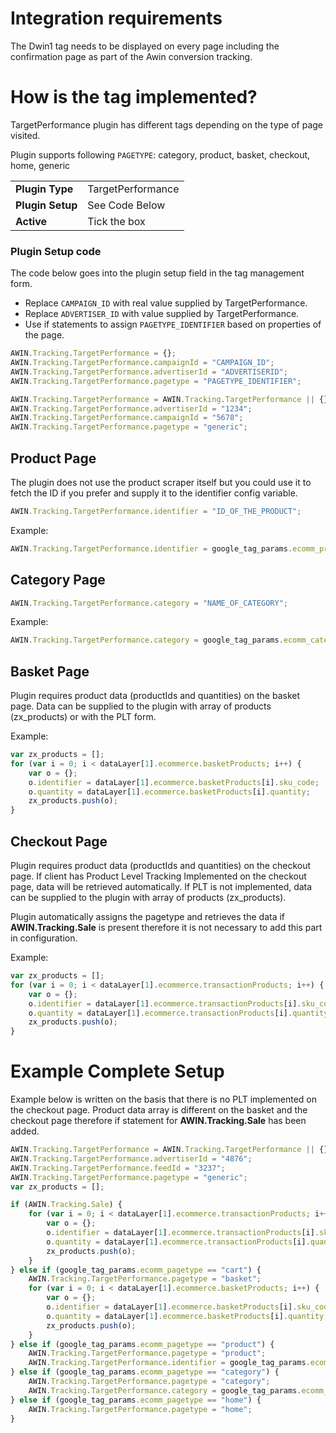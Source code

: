 
# Integration requirements

The Dwin1 tag needs to be displayed on every page including the
confirmation page as part of the Awin conversion tracking.

# How is the tag implemented?

TargetPerformance plugin has different tags depending on the type of
page visited.

Plugin supports following `PAGETYPE`: category, product, basket,
checkout, home, generic

|                  |                   |
|------------------|-------------------|
| **Plugin Type**  | TargetPerformance |
| **Plugin Setup** | See Code Below    |
| **Active**       | Tick the box      |

### Plugin Setup code

The code below goes into the plugin setup field in the tag management
form.

- Replace `CAMPAIGN_ID` with real value supplied by TargetPerformance.
- Replace `ADVERTISER_ID` with value supplied by TargetPerformance.
- Use if statements to assign `PAGETYPE_IDENTIFIER` based on properties
  of the page.


``` javascript
AWIN.Tracking.TargetPerformance = {};
AWIN.Tracking.TargetPerformance.campaignId = "CAMPAIGN_ID";
AWIN.Tracking.TargetPerformance.advertiserId = "ADVERTISERID";
AWIN.Tracking.TargetPerformance.pagetype = "PAGETYPE_IDENTIFIER";
```





``` javascript
AWIN.Tracking.TargetPerformance = AWIN.Tracking.TargetPerformance || {};
AWIN.Tracking.TargetPerformance.advertiserId = "1234";
AWIN.Tracking.TargetPerformance.campaignId = "5678";
AWIN.Tracking.TargetPerformance.pagetype = "generic";
```




## Product Page

The plugin does not use the product scraper itself but you could use it
to fetch the ID if you prefer and supply it to the identifier config
variable.


``` javascript
AWIN.Tracking.TargetPerformance.identifier = "ID_OF_THE_PRODUCT";
```



Example:


``` javascript
AWIN.Tracking.TargetPerformance.identifier = google_tag_params.ecomm_prodid;
```




## Category Page


``` javascript
AWIN.Tracking.TargetPerformance.category = "NAME_OF_CATEGORY";
```



Example:


``` javascript
AWIN.Tracking.TargetPerformance.category = google_tag_params.ecomm_category;
```




## Basket Page

Plugin requires product data (productIds and quantities) on the basket
page. Data can be supplied to the plugin with array of products
(zx_products) or with the PLT form.

Example:


``` javascript
var zx_products = [];
for (var i = 0; i < dataLayer[1].ecommerce.basketProducts; i++) {
    var o = {};
    o.identifier = dataLayer[1].ecommerce.basketProducts[i].sku_code;
    o.quantity = dataLayer[1].ecommerce.basketProducts[i].quantity;
    zx_products.push(o);
}
```




## Checkout Page

Plugin requires product data (productIds and quantities) on the checkout
page. If client has Product Level Tracking Implemented on the checkout
page, data will be retrieved automatically. If PLT is not implemented,
data can be supplied to the plugin with array of products (zx_products).

Plugin automatically assigns the pagetype and retrieves the data if
<b>AWIN.Tracking.Sale</b> is present therefore it is not necessary to
add this part in configuration.

Example:


``` javascript
var zx_products = [];
for (var i = 0; i < dataLayer[1].ecommerce.transactionProducts; i++) {
    var o = {};
    o.identifier = dataLayer[1].ecommerce.transactionProducts[i].sku_code;
    o.quantity = dataLayer[1].ecommerce.transactionProducts[i].quantity;
    zx_products.push(o);
}
```




# Example Complete Setup

Example below is written on the basis that there is no PLT implemented
on the checkout page. Product data array is different on the basket and
the checkout page therefore if statement for <b>AWIN.Tracking.Sale</b>
has been added.


``` javascript
AWIN.Tracking.TargetPerformance = AWIN.Tracking.TargetPerformance || {};
AWIN.Tracking.TargetPerformance.advertiserId = "4876";
AWIN.Tracking.TargetPerformance.feedId = "3237";
AWIN.Tracking.TargetPerformance.pagetype = "generic";
var zx_products = [];

if (AWIN.Tracking.Sale) {
    for (var i = 0; i < dataLayer[1].ecommerce.transactionProducts; i++) {
        var o = {};
        o.identifier = dataLayer[1].ecommerce.transactionProducts[i].sku_code;
        o.quantity = dataLayer[1].ecommerce.transactionProducts[i].quantity;
        zx_products.push(o);
    }
} else if (google_tag_params.ecomm_pagetype == "cart") {
    AWIN.Tracking.TargetPerformance.pagetype = "basket";
    for (var i = 0; i < dataLayer[1].ecommerce.basketProducts; i++) {
        var o = {};
        o.identifier = dataLayer[1].ecommerce.basketProducts[i].sku_code;
        o.quantity = dataLayer[1].ecommerce.basketProducts[i].quantity;
        zx_products.push(o);
    }
} else if (google_tag_params.ecomm_pagetype == "product") {
    AWIN.Tracking.TargetPerformance.pagetype = "product";
    AWIN.Tracking.TargetPerformance.identifier = google_tag_params.ecomm_prodid;
} else if (google_tag_params.ecomm_pagetype == "category") {
    AWIN.Tracking.TargetPerformance.pagetype = "category";
    AWIN.Tracking.TargetPerformance.category = google_tag_params.ecomm_category;
} else if (google_tag_params.ecomm_pagetype == "home") {
    AWIN.Tracking.TargetPerformance.pagetype = "home";
}
```

